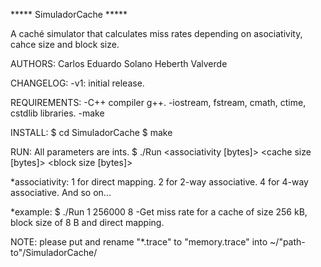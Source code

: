 ***** SimuladorCache *****

A caché simulator that calculates miss rates depending on asociativity, cahce size and block size.

AUTHORS:
    Carlos Eduardo Solano
    Heberth Valverde

CHANGELOG:
    -v1: initial release.

REQUIREMENTS:
    -C++ compiler g++.
    -iostream, fstream, cmath, ctime, cstdlib libraries.
    -make

INSTALL:
    $ cd SimuladorCache
    $ make

RUN:
    All parameters are ints.
    $ ./Run  <associativity [bytes]>  <cache size [bytes]> <block size [bytes]>

*associativity:
    1 for direct mapping.
    2 for 2-way associative.
    4 for 4-way associative.
    And so on...

*example: $ ./Run  1  256000 8
    -Get miss rate for a cache of size 256 kB, block size of 8 B and direct mapping.

NOTE: please put and rename "*.trace" to "memory.trace" into ~/"path-to"/SimuladorCache/